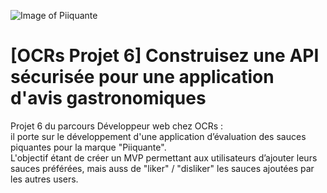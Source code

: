 ![Image of Piiquante](https://user.oc-static.com/upload/2021/07/29/16275605596354_PiiquanteLogo.png)

# [OCRs Projet 6] Construisez une API sécurisée pour une application d'avis gastronomiques

Projet 6 du parcours Développeur web chez OCRs :  
il porte sur le développement d'une application d’évaluation des sauces piquantes pour la marque "Piiquante".  
L'objectif étant de créer un MVP permettant aux utilisateurs d’ajouter leurs sauces préférées, mais auss de "liker" / "disliker" les sauces ajoutées par les autres users.
